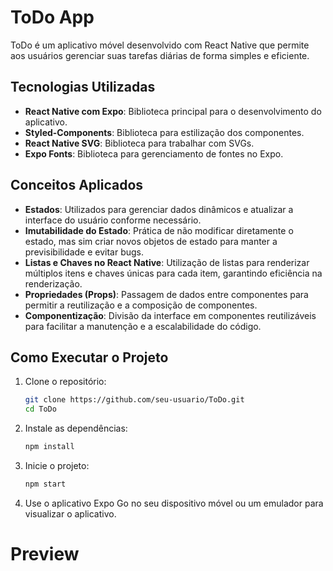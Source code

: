 # ToDo App

ToDo é um aplicativo móvel desenvolvido com React Native que permite aos usuários gerenciar suas tarefas diárias de forma simples e eficiente.

## Tecnologias Utilizadas

- **React Native com Expo**: Biblioteca principal para o desenvolvimento do aplicativo.
- **Styled-Components**: Biblioteca para estilização dos componentes.
- **React Native SVG**: Biblioteca para trabalhar com SVGs.
- **Expo Fonts**: Biblioteca para gerenciamento de fontes no Expo.

## Conceitos Aplicados

- **Estados**: Utilizados para gerenciar dados dinâmicos e atualizar a interface do usuário conforme necessário.
- **Imutabilidade do Estado**: Prática de não modificar diretamente o estado, mas sim criar novos objetos de estado para manter a previsibilidade e evitar bugs.
- **Listas e Chaves no React Native**: Utilização de listas para renderizar múltiplos itens e chaves únicas para cada item, garantindo eficiência na renderização.
- **Propriedades (Props)**: Passagem de dados entre componentes para permitir a reutilização e a composição de componentes.
- **Componentização**: Divisão da interface em componentes reutilizáveis para facilitar a manutenção e a escalabilidade do código.

## Como Executar o Projeto

1. Clone o repositório:
    ```bash
    git clone https://github.com/seu-usuario/ToDo.git
    cd ToDo
    ```

2. Instale as dependências:
    ```bash
    npm install
    ```

3. Inicie o projeto:
    ```bash
    npm start
    ```

4. Use o aplicativo Expo Go no seu dispositivo móvel ou um emulador para visualizar o aplicativo.

# Preview


